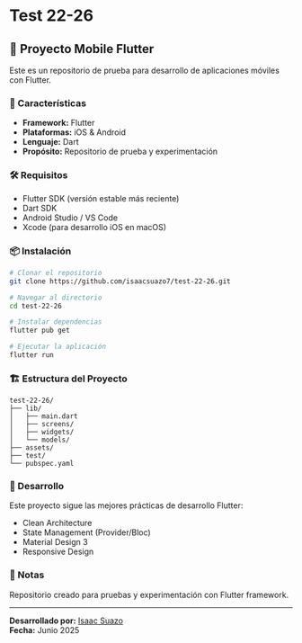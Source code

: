# Test 22-26

## 📱 Proyecto Mobile Flutter

Este es un repositorio de prueba para desarrollo de aplicaciones móviles con Flutter.

### 🚀 Características

- **Framework:** Flutter
- **Plataformas:** iOS & Android
- **Lenguaje:** Dart
- **Propósito:** Repositorio de prueba y experimentación

### 🛠️ Requisitos

- Flutter SDK (versión estable más reciente)
- Dart SDK
- Android Studio / VS Code
- Xcode (para desarrollo iOS en macOS)

### 📦 Instalación

```bash
# Clonar el repositorio
git clone https://github.com/isaacsuazo7/test-22-26.git

# Navegar al directorio
cd test-22-26

# Instalar dependencias
flutter pub get

# Ejecutar la aplicación
flutter run
```

### 🏗️ Estructura del Proyecto

```
test-22-26/
├── lib/
│   ├── main.dart
│   ├── screens/
│   ├── widgets/
│   └── models/
├── assets/
├── test/
└── pubspec.yaml
```

### 🔧 Desarrollo

Este proyecto sigue las mejores prácticas de desarrollo Flutter:

- Clean Architecture
- State Management (Provider/Bloc)
- Material Design 3
- Responsive Design

### 📝 Notas

Repositorio creado para pruebas y experimentación con Flutter framework.

---

**Desarrollado por:** [Isaac Suazo](https://github.com/isaacsuazo7)  
**Fecha:** Junio 2025
